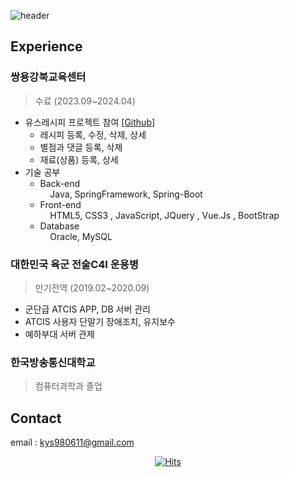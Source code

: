 ![header](https://capsule-render.vercel.app/api?type=waving&color=0:364765,100:88a0ce&height=250&section=header&text=Welcome!👾&fontSize=70&fontColor=FFFFFF&desc=YUSEONG-KIM's%20GitHub&descAlignY=55&descAlign=60&fontAlignY=35)

## Experience
### 쌍용강북교육센터
> 수료 (2023.09~2024.04)
  - 유스레시피 프로젝트 참여 [[Github](https://github.com/beom324/finalProject)]
    - 레시피 등록, 수정, 삭제, 상세
    - 별점과 댓글 등록, 삭제
    - 재료(상품) 등록, 상세
  - 기술 공부
    - Back-end<br>
        &nbsp;&nbsp;&nbsp;&nbsp;Java, SpringFramework, Spring-Boot
    - Front-end<br>
        &nbsp;&nbsp;&nbsp;&nbsp;HTML5, CSS3 , JavaScript, JQuery , Vue.Js , BootStrap
    - Database<br>
        &nbsp;&nbsp;&nbsp;&nbsp;Oracle, MySQL

### 대한민국 육군 전술C4I 운용병
> 만기전역 (2019.02~2020.09)
  - 군단급 ATCIS APP, DB 서버 관리
  - ATCIS 사용자 단말기 장애조치, 유지보수
  - 예하부대 서버 관제

### 한국방송통신대학교
> 컴퓨터과학과 졸업


## Contact
email : kys980611@gmail.com

<div align="center">
  
[![Hits](https://hits.seeyoufarm.com/api/count/incr/badge.svg?url=https%3A%2F%2Fgithub.com%2FYuuuuSeong-Kim&count_bg=%2379C83D&title_bg=%23555555&icon=&icon_color=%23E7E7E7&title=visit&edge_flat=false)](https://hits.seeyoufarm.com)
  
</div>
